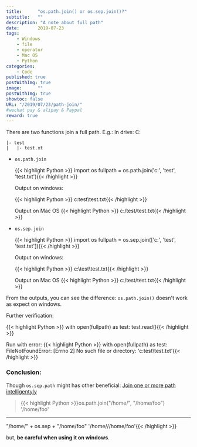 ```yaml
---
title:      "os.path.join() or os.sep.join()?"
subtitle:   ""
description: "A note about full path"
date:       2019-07-23
tags:
    - Windows
    - file
    - operator
    - Mac OS
    - Python
categories:
    - Code
published: true
postWithImg: true
image:      ""
postWithImg: true
showtoc: false
URL: "/2019/07/23/path-join/"
#wechat pay & alipay & Paypal
reward: true
---
```

There are two functions join a full path. E.g.: In drive: C:

    |- test
    |   |- test.xt

- <code>os.path.join</code>

    {{< highlight Python >}}
import os
fullpath = os.path.join('c:', 'test', 'test.txt'){{< /highlight >}}

    Output on windows:

    {{< highlight Python >}}
c:test\test.txt{{< /highlight >}}

    Output on Mac OS
    {{< highlight Python >}}
c:/test/test.txt{{< /highlight >}}

- <code>os.sep.join</code>


    {{< highlight Python >}}
import os
fullpath = os.sep.join(['c:', 'test', 'test.txt']){{< /highlight >}}

    Output on windows:

    {{< highlight Python >}}
c:\test\test.txt{{< /highlight >}}

    Output on Mac OS
    {{< highlight Python >}}
c:/test/test.txt{{< /highlight >}}

From the outputs, you can see the difference: <code>os.path.join()</code> doesn't work as expect on windows.

Further verification:

{{< highlight Python >}}
with open(fullpath) as test:
    test.read(){{< /highlight >}}

Run with error:
{{< highlight Python >}}
    with open(fullpath) as test:
FileNotFoundError: [Errno 2] No such file or directory: 'c:test\\test.txt'{{< /highlight >}}

### Conclusion:

Though <code>os.sep.path</code> might has other beneficial: [Join one or more path intelligentyly](https://stackoverflow.com/a/16789790/2701959)

> {{< highlight Python >}}os.path.join("/home/", "/home/foo")
'/home/foo'
----
"/home/" + os.sep + "/home/foo"
'/home///home/foo'{{< /highlight >}}

but, <strong>be careful when using it on windows</strong>.
